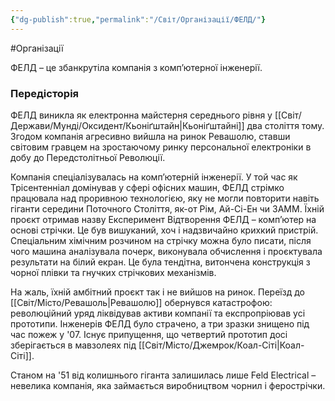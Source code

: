 ```yaml
---
{"dg-publish":true,"permalink":"/Світ/Організації/ФЕЛД/"}
---
```


#Організації

ФЕЛД – це збанкрутіла компанія з комп’ютерної інженерії.

### Передісторія  
ФЕЛД виникла як електронна майстерня середнього рівня у [[Світ/Держави/Мунді/Оксидент/Кьоніґштайн\|Кьоніґштайні]] два століття тому. Згодом компанія агресивно вийшла на ринок Ревашолю, ставши світовим гравцем на зростаючому ринку персональної електроніки в добу до Передстолітньої Революції.

Компанія спеціалізувалась на комп’ютерній інженерії. У той час як Трісентенніал домінував у сфері офісних машин, ФЕЛД стрімко працювала над проривною технологією, яку не могли повторити навіть гіганти середини Поточного Століття, як-от Рім, Ай-Сі-Ен чи ЗАММ. Їхній проєкт отримав назву Експеримент Відтворення ФЕЛД – комп’ютер на основі стрічки. Це був вишуканий, хоч і надзвичайно крихкий пристрій. Спеціальним хімічним розчином на стрічку можна було писати, після чого машина аналізувала почерк, виконувала обчислення і проєктувала результати на білий екран. Це була тендітна, витончена конструкція з чорної плівки та гнучких стрічкових механізмів.

На жаль, їхній амбітний проєкт так і не вийшов на ринок. Переїзд до [[Світ/Місто/Ревашоль\|Ревашолю]] обернувся катастрофою: революційний уряд ліквідував активи компанії та експропріював усі прототипи. Інженерів ФЕЛД було страчено, а три зразки знищено під час пожеж у '07. Існує припущення, що четвертий прототип досі зберігається в мавзолеях під [[Світ/Місто/Джемрок/Коал-Сіті\|Коал-Сіті]].

Станом на '51 від колишнього гіганта залишилась лише Feld Electrical – невелика компанія, яка займається виробництвом чорнил і ферострічки.